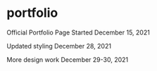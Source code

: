 # portfolio
Official Portfolio Page
Started December 15, 2021

Updated styling December 28, 2021

More design work December 29-30, 2021
